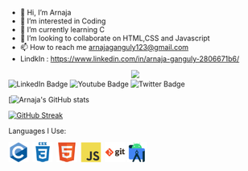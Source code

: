 - 👋 Hi, I’m Arnaja 
- 👀 I’m interested in Coding
- 🌱 I’m currently learning C
- 💞️ I’m looking to collaborate on HTML,CSS and Javascript 
- 📫 How to reach me arnajaganguly123@gmail.com
- LindkIn : https://www.linkedin.com/in/arnaja-ganguly-2806671b6/

<!---
arnajaganguly123/arnajaganguly123 is a ✨ special ✨ repository because its `README.md` (this file) appears on your GitHub profile.
You can click the Preview link to take a look at your changes.
--->
<div id="header" align="center">
  <img src="https://media.giphy.com/media/NgurY1o4z080Jfoyzw/giphy.gif" width="200"/>
</div>

<div id="badges">
  <img src="https://img.shields.io/badge/LinkedIn-blue?style=for-the-badge&logo=linkedin&logoColor=white" alt="LinkedIn Badge"/>
  <img src="https://img.shields.io/badge/YouTube-red?style=for-the-badge&logo=youtube&logoColor=white" alt="Youtube Badge"/>
  <img src="https://img.shields.io/badge/Twitter-blue?style=for-the-badge&logo=twitter&logoColor=white" alt="Twitter Badge"/>
</div>

[![Arnaja's GitHub stats](https://github-readme-stats.vercel.app/api?username=arnajaganguly123&show_icons=true&bg_color=000000)

[![GitHub Streak](http://github-readme-streak-stats.herokuapp.com?user=arnajaganguly123&theme=dark)](https://git.io/streak-stats)

Languages I Use:

<div>
  <img src="https://github.com/devicons/devicon/blob/master/icons/c/c-original.svg" title="C" alt="C" width="40" height="40"/>&nbsp;
  <img src="https://github.com/devicons/devicon/blob/master/icons/css3/css3-plain-wordmark.svg"  title="CSS3" alt="CSS" width="40" height="40"/>&nbsp;
  <img src="https://github.com/devicons/devicon/blob/master/icons/html5/html5-original.svg" title="HTML5" alt="HTML" width="40" height="40"/>&nbsp;
  <img src="https://github.com/devicons/devicon/blob/master/icons/javascript/javascript-original.svg" title="JavaScript" alt="JavaScript" width="40" height="40"/>&nbsp;
  <img src="https://github.com/devicons/devicon/blob/master/icons/git/git-original-wordmark.svg" title="Git" **alt="Git" width="40" height="40"/>
   <img src="https://github.com/devicons/devicon/blob/master/icons/androidstudio/androidstudio-original.svg" title="Android Studio" alt="AndriodStudio" width="40" height="40"/>
</div>
